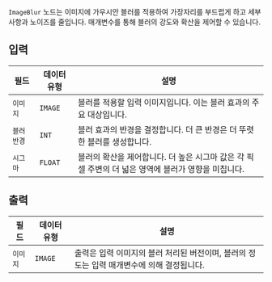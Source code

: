`ImageBlur` 노드는 이미지에 가우시안 블러를 적용하여 가장자리를 부드럽게 하고 세부 사항과 노이즈를 줄입니다. 매개변수를 통해 블러의 강도와 확산을 제어할 수 있습니다.

## 입력

| 필드          | 데이터 유형 | 설명                                                                                                |
| ------------- | ----------- | --------------------------------------------------------------------------------------------------- |
| `이미지`       | `IMAGE`     | 블러를 적용할 입력 이미지입니다. 이는 블러 효과의 주요 대상입니다.                                  |
| `블러 반경` | `INT`       | 블러 효과의 반경을 결정합니다. 더 큰 반경은 더 뚜렷한 블러를 생성합니다.                            |
| `시그마`       | `FLOAT`     | 블러의 확산을 제어합니다. 더 높은 시그마 값은 각 픽셀 주변의 더 넓은 영역에 블러가 영향을 미칩니다. |

## 출력

| 필드    | 데이터 유형 | 설명                                                                                      |
| ------- | ----------- | ----------------------------------------------------------------------------------------- |
| `이미지` | `IMAGE`     | 출력은 입력 이미지의 블러 처리된 버전이며, 블러의 정도는 입력 매개변수에 의해 결정됩니다. |
